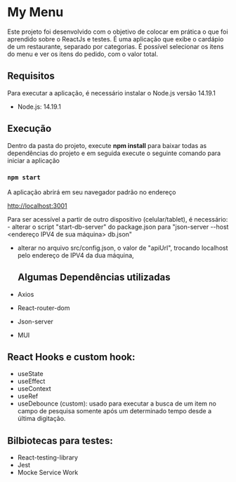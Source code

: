 
  

# My Menu

  

Este projeto foi desenvolvido com o objetivo de colocar em prática o que foi aprendido sobre o ReactJs e testes. É uma aplicação que exibe o cardápio de um restaurante, separado por categorias. É possível selecionar os itens do menu e ver os itens do pedido, com o valor total.

  

## Requisitos

Para executar a aplicação, é necessário instalar o Node.js versão 14.19.1

  

- Node.js: 14.19.1

  

## Execução

Dentro da pasta do projeto, execute **npm install** para baixar todas as dependências do projeto e em seguida execute o seguinte comando para iniciar a aplicação
 
### `npm start`
  
A aplicação abrirá em seu navegador padrão no endereço

[http://localhost:3001](http://localhost:3001)

Para ser acessível a partir de outro dispositivo (celular/tablet), é necessário: - alterar o script "start-db-server" do package.json para "json-server --host <endereço IPV4 de sua máquina> db.json"
- alterar no arquivo src/config.json, o valor de "apiUrl", trocando localhost pelo endereço de IPV4 da dua máquina,
  ## Algumas Dependências utilizadas
  
 - Axios
 - React-router-dom
 - Json-server
 - MUI

  
## React Hooks e custom hook:

  - useState
- useEffect
- useContext
- useRef
- useDebounce (custom): usado para executar a busca de um item no campo de pesquisa somente após um determinado tempo desde a última digitação.

## Bilbiotecas para testes:

- React-testing-library
- Jest
- Mocke Service Work